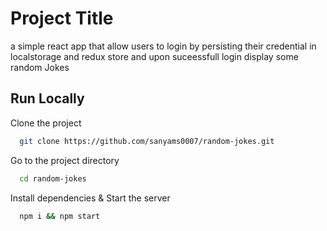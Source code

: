 # Project Title

a simple react app that allow users to login by persisting their credential in localstorage and redux store and upon suceessfull login display some random Jokes

## Run Locally

Clone the project

```bash
  git clone https://github.com/sanyams0007/random-jokes.git
```

Go to the project directory

```bash
  cd random-jokes
```

Install dependencies & Start the server

```bash
  npm i && npm start
```
